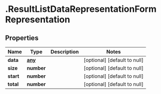 # .ResultListDataRepresentationFormRepresentation

## Properties
Name | Type | Description | Notes
------------ | ------------- | ------------- | -------------
**data** | [**any**](FormRepresentation.md) |  | [optional] [default to null]
**size** | **number** |  | [optional] [default to null]
**start** | **number** |  | [optional] [default to null]
**total** | **number** |  | [optional] [default to null]


